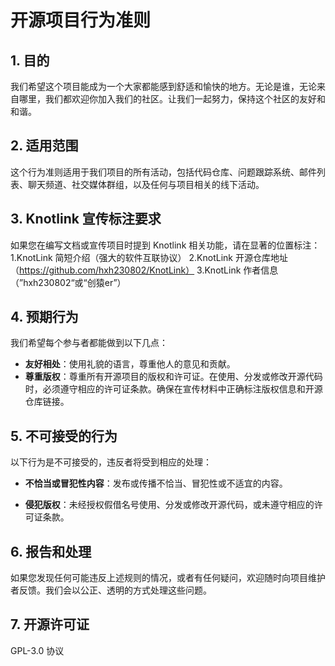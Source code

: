 # 开源项目行为准则

## 1. 目的
我们希望这个项目能成为一个大家都能感到舒适和愉快的地方。无论是谁，无论来自哪里，我们都欢迎你加入我们的社区。让我们一起努力，保持这个社区的友好和和谐。

## 2. 适用范围
这个行为准则适用于我们项目的所有活动，包括代码仓库、问题跟踪系统、邮件列表、聊天频道、社交媒体群组，以及任何与项目相关的线下活动。

## 3. Knotlink 宣传标注要求
如果您在编写文档或宣传项目时提到 Knotlink 相关功能，请在显著的位置标注：
1.KnotLink 简短介绍（强大的软件互联协议）
2.KnotLink 开源仓库地址（https://github.com/hxh230802/KnotLink）
3.KnotLink 作者信息（”hxh230802“或“创猿er”）

## 4. 预期行为
我们希望每个参与者都能做到以下几点：

- **友好相处**：使用礼貌的语言，尊重他人的意见和贡献。
- **尊重版权**：尊重所有开源项目的版权和许可证。在使用、分发或修改开源代码时，必须遵守相应的许可证条款。确保在宣传材料中正确标注版权信息和开源仓库链接。

## 5. 不可接受的行为
以下行为是不可接受的，违反者将受到相应的处理：

- **不恰当或冒犯性内容**：发布或传播不恰当、冒犯性或不适宜的内容。

- **侵犯版权**：未经授权假借名号使用、分发或修改开源代码，或未遵守相应的许可证条款。

## 6. 报告和处理
如果您发现任何可能违反上述规则的情况，或者有任何疑问，欢迎随时向项目维护者反馈。我们会以公正、透明的方式处理这些问题。

## 7. 开源许可证

GPL-3.0 协议
